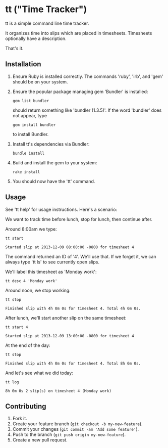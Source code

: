 # tt ("Time Tracker")

tt is a simple command line time tracker.

It organizes time into slips which are placed in timesheets. Timesheets
optionally have a description.

That's it.

## Installation

1. Ensure Ruby is installed correctly. The commands 'ruby', 'irb', and 'gem' should be on your system.
2. Ensure the popular package managing gem 'Bundler' is installed:

       gem list bundler

   should return something like 'bundler (1.3.5)'. If the word 'bundler' does not appear, type

       gem install bundler

   to install Bundler.

3. Install tt's dependencies via Bundler:

       bundle install

4. Build and install the gem to your system:

       rake install

5. You should now have the 'tt' command.

## Usage

See 'tt help' for usage instructions. Here's a scenario:

We want to track time before lunch, stop for lunch, then continue after.

Around 8:00am we type:

    tt start
    
    Started slip at 2013-12-09 08:00:00 -0800 for timesheet 4

The command returned an ID of '4'. We'll use that. If we forget it, we can always type 'tt ls' to see
currently open slips.

We'll label this timesheet as 'Monday work':

    tt desc 4 'Monday work'

Around noon, we stop working:

    tt stop
    
    Finished slip with 4h 0m 0s for timesheet 4. Total 4h 0m 0s.

After lunch, we'll start another slip on the same timesheet:

    tt start 4
    
    Started slip at 2013-12-09 13:00:00 -0800 for timesheet 4

At the end of the day:

    tt stop
    
    Finished slip with 4h 0m 0s for timesheet 4. Total 8h 0m 0s.

And let's see what we did today:

    tt log
    
    8h 0m 0s 2 slip(s) on timesheet 4 (Monday work)

## Contributing

1. Fork it.
2. Create your feature branch (`git checkout -b my-new-feature`).
3. Commit your changes (`git commit -am 'Add some feature'`).
4. Push to the branch (`git push origin my-new-feature`).
5. Create a new pull request.
